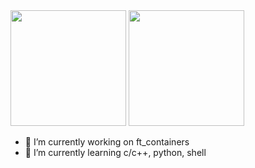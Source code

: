 
<div style={{ display: 'flex' }}>
  <img src="https://github-readme-stats.vercel.app/api?username=bgoncalv&theme=github_dark&show_icons=true&hide_border=true" height="185" />
  <img src="https://github-readme-stats.vercel.app/api/top-langs/?username=raccoman&layout=compact&theme=github_dark&langs_count=8&hide_border=true" height="185" />
</div>

- 🔭 I’m currently working on ft_containers
- 🌱 I’m currently learning c/c++, python, shell

